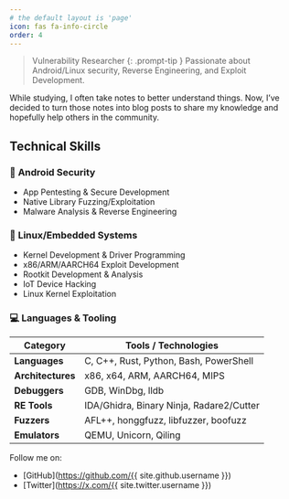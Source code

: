 ```yaml
---
# the default layout is 'page'
icon: fas fa-info-circle
order: 4
---
```


<!-- > Add Markdown syntax content to file `_tabs/about.md`{: .filepath } and it will show up on this page.
{: .prompt-tip } -->

> Vulnerability Researcher
{: .prompt-tip }
Passionate about Android/Linux security, Reverse Engineering, and Exploit Development.  

While studying, I often take notes to better understand things. Now, I’ve decided to turn those notes into blog posts to share my knowledge and hopefully help others in the community.

## Technical Skills  

### 📱 **Android Security**  

- App Pentesting & Secure Development  
- Native Library Fuzzing/Exploitation  
- Malware Analysis & Reverse Engineering  

### 🐧 **Linux/Embedded Systems**  

- Kernel Development & Driver Programming  
- x86/ARM/AARCH64 Exploit Development  
- Rootkit Development & Analysis  
- IoT Device Hacking  
- Linux Kernel Exploitation

### 💻 **Languages & Tooling**  

| Category        | Tools / Technologies                                     |
|-----------------|---------------------------------------------------------|
| **Languages**   | C, C++, Rust, Python, Bash, PowerShell                  |
| **Architectures** | x86, x64, ARM, AARCH64, MIPS                          |
| **Debuggers**   | GDB, WinDbg, lldb                                       |
| **RE Tools**    | IDA/Ghidra, Binary Ninja, Radare2/Cutter                |
| **Fuzzers**     | AFL++, honggfuzz, libfuzzer, boofuzz                    |
| **Emulators**   | QEMU, Unicorn, Qiling                                   |

Follow me on:
- [GitHub](https://github.com/{{ site.github.username }})
- [Twitter](https://x.com/{{ site.twitter.username }})

<script src="https://giscus.app/client.js"
        data-repo="nyxFault/nyxfault.github.io"
        data-repo-id="R_kgDOPGpn2g"
        data-category="General"
        data-category-id="DIC_kwDOPGpn2s4Csf_o"
        data-mapping="pathname"
        data-strict="0"
        data-reactions-enabled="1"
        data-emit-metadata="0"
        data-input-position="bottom"
        data-theme="preferred_color_scheme"
        data-lang="en"
        crossorigin="anonymous"
        async>
</script>